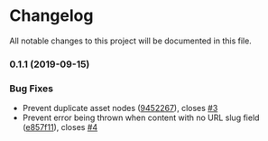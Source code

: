 # Changelog

All notable changes to this project will be documented in this file.

### 0.1.1 (2019-09-15)


### Bug Fixes

* Prevent duplicate asset nodes ([9452267](https://github.com/CMeeg/gridsome-source-kentico-cloud/commit/9452267)), closes [#3](https://github.com/CMeeg/gridsome-source-kentico-cloud/issues/3)
* Prevent error being thrown when content with no URL slug field ([e857f11](https://github.com/CMeeg/gridsome-source-kentico-cloud/commit/e857f11)), closes [#4](https://github.com/CMeeg/gridsome-source-kentico-cloud/issues/4)
